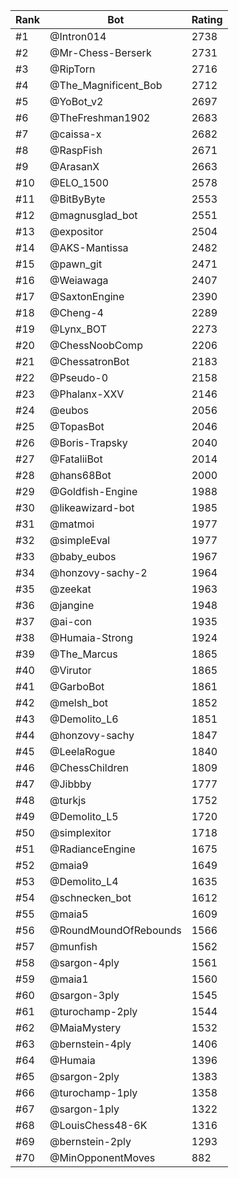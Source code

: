 Rank|Bot|Rating
---|---|---
#1|@Intron014|2738
#2|@Mr-Chess-Berserk|2731
#3|@RipTorn|2716
#4|@The_Magnificent_Bob|2712
#5|@YoBot_v2|2697
#6|@TheFreshman1902|2683
#7|@caissa-x|2682
#8|@RaspFish|2671
#9|@ArasanX|2663
#10|@ELO_1500|2578
#11|@BitByByte|2553
#12|@magnusglad_bot|2551
#13|@expositor|2504
#14|@AKS-Mantissa|2482
#15|@pawn_git|2471
#16|@Weiawaga|2407
#17|@SaxtonEngine|2390
#18|@Cheng-4|2289
#19|@Lynx_BOT|2273
#20|@ChessNoobComp|2206
#21|@ChessatronBot|2183
#22|@Pseudo-0|2158
#23|@Phalanx-XXV|2146
#24|@eubos|2056
#25|@TopasBot|2046
#26|@Boris-Trapsky|2040
#27|@FataliiBot|2014
#28|@hans68Bot|2000
#29|@Goldfish-Engine|1988
#30|@likeawizard-bot|1985
#31|@matmoi|1977
#32|@simpleEval|1977
#33|@baby_eubos|1967
#34|@honzovy-sachy-2|1964
#35|@zeekat|1963
#36|@jangine|1948
#37|@ai-con|1935
#38|@Humaia-Strong|1924
#39|@The_Marcus|1865
#40|@Virutor|1865
#41|@GarboBot|1861
#42|@melsh_bot|1852
#43|@Demolito_L6|1851
#44|@honzovy-sachy|1847
#45|@LeelaRogue|1840
#46|@ChessChildren|1809
#47|@Jibbby|1777
#48|@turkjs|1752
#49|@Demolito_L5|1720
#50|@simplexitor|1718
#51|@RadianceEngine|1675
#52|@maia9|1649
#53|@Demolito_L4|1635
#54|@schnecken_bot|1612
#55|@maia5|1609
#56|@RoundMoundOfRebounds|1566
#57|@munfish|1562
#58|@sargon-4ply|1561
#59|@maia1|1560
#60|@sargon-3ply|1545
#61|@turochamp-2ply|1544
#62|@MaiaMystery|1532
#63|@bernstein-4ply|1406
#64|@Humaia|1396
#65|@sargon-2ply|1383
#66|@turochamp-1ply|1358
#67|@sargon-1ply|1322
#68|@LouisChess48-6K|1316
#69|@bernstein-2ply|1293
#70|@MinOpponentMoves|882
